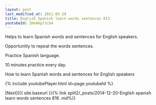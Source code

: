 ```yaml
---
layout: post
last_modified_at: 2021-03-29
title: English Spanish learn words sentences 813 
youtubeId: 1HoAKgfJcb4
---
```

 
 
Helps to learn Spanish words and sentences for English speakers.

Opportunitiy to repeat the words sentences. 

Practice Spanish language. 
 
10 minutes practice every day. 
 
How to learn Spanish words and sentences for English speakers 
 
{% include youtubePlayer.html id=page.youtubeId %}
 
 
[Next]({{ site.baseurl }}{% link  split2/_posts/2014-12-20-English spanish learn words sentences 816 .md%})
 
